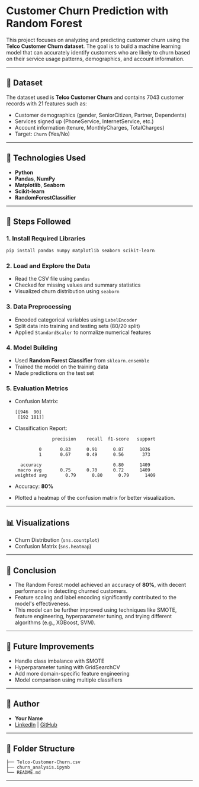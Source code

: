 # Customer Churn Prediction with Random Forest

This project focuses on analyzing and predicting customer churn using the **Telco Customer Churn dataset**. The goal is to build a machine learning model that can accurately identify customers who are likely to churn based on their service usage patterns, demographics, and account information.

---

## 📁 Dataset

The dataset used is **Telco Customer Churn** and contains 7043 customer records with 21 features such as:

- Customer demographics (gender, SeniorCitizen, Partner, Dependents)
- Services signed up (PhoneService, InternetService, etc.)
- Account information (tenure, MonthlyCharges, TotalCharges)
- Target: `Churn` (Yes/No)

---

## 📌 Technologies Used

- **Python**
- **Pandas**, **NumPy**
- **Matplotlib**, **Seaborn**
- **Scikit-learn**
- **RandomForestClassifier**

---

## 🧾 Steps Followed

### 1. Install Required Libraries

```bash
pip install pandas numpy matplotlib seaborn scikit-learn
```

### 2. Load and Explore the Data

- Read the CSV file using `pandas`
- Checked for missing values and summary statistics
- Visualized churn distribution using `seaborn`

### 3. Data Preprocessing

- Encoded categorical variables using `LabelEncoder`
- Split data into training and testing sets (80/20 split)
- Applied `StandardScaler` to normalize numerical features

### 4. Model Building

- Used **Random Forest Classifier** from `sklearn.ensemble`
- Trained the model on the training data
- Made predictions on the test set

### 5. Evaluation Metrics

- Confusion Matrix:

  ```
  [[946  90]
   [192 181]]
  ```

- Classification Report:

  ```
                precision    recall  f1-score   support

           0       0.83      0.91      0.87      1036
           1       0.67      0.49      0.56       373

    accuracy                           0.80      1409
   macro avg       0.75      0.70      0.72      1409
  weighted avg       0.79      0.80      0.79      1409
  ```

- Accuracy: **80%**

- Plotted a heatmap of the confusion matrix for better visualization.

---

## 📊 Visualizations

- Churn Distribution (`sns.countplot`)
- Confusion Matrix (`sns.heatmap`)

---

## 📌 Conclusion

- The Random Forest model achieved an accuracy of **80%**, with decent performance in detecting churned customers.
- Feature scaling and label encoding significantly contributed to the model's effectiveness.
- This model can be further improved using techniques like SMOTE, feature engineering, hyperparameter tuning, and trying different algorithms (e.g., XGBoost, SVM).

---

## 🔮 Future Improvements

- Handle class imbalance with SMOTE
- Hyperparameter tuning with GridSearchCV
- Add more domain-specific feature engineering
- Model comparison using multiple classifiers

---

## 🧠 Author

- **Your Name**
- [LinkedIn](https://linkedin.com) | [GitHub](https://github.com)

---

## 📁 Folder Structure

```
├── Telco-Customer-Churn.csv
├── churn_analysis.ipynb
└── README.md
```

---
